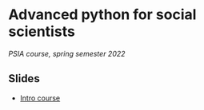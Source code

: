 # Advanced python for social scientists

*PSIA course, spring semester 2022*

## Slides

* [Intro course](https://yomguithereal.github.io/psia-python-advanced/decks/intro)
